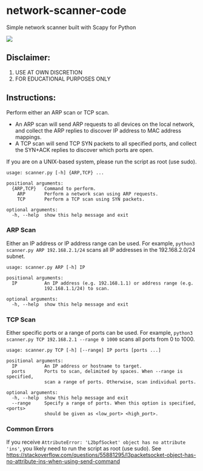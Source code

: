 # network-scanner-code
 Simple network scanner built with Scapy for Python

<p align="left">
  <img src="https://upload.wikimedia.org/wikipedia/commons/thumb/9/94/Wifi.png/1200px-Wifi.png" />
</p>

## Disclaimer:
1. USE AT OWN DISCRETION
2. FOR EDUCATIONAL PURPOSES ONLY

## Instructions:
Perform either an ARP scan or TCP scan.
- An ARP scan will send ARP requests to all devices on the local network, and collect the ARP replies to discover IP address to MAC address mappings.
- A TCP scan will send TCP SYN packets to all specified ports, and collect the SYN+ACK replies to discover which ports are open.

If you are on a UNIX-based system, please run the script as root (use sudo).
```
usage: scanner.py [-h] {ARP,TCP} ...

positional arguments:
  {ARP,TCP}   Command to perform.
    ARP       Perform a network scan using ARP requests.
    TCP       Perform a TCP scan using SYN packets.

optional arguments:
  -h, --help  show this help message and exit
```
### ARP Scan
Either an IP address or IP address range can be used. For example, ```python3 scanner.py ARP 192.168.2.1/24``` scans all IP addresses in the 192.168.2.0/24 subnet.
```
usage: scanner.py ARP [-h] IP

positional arguments:
  IP          An IP address (e.g. 192.168.1.1) or address range (e.g.
              192.168.1.1/24) to scan.

optional arguments:
  -h, --help  show this help message and exit
```

### TCP Scan
Either specific ports or a range of ports can be used. For example, ```python3 scanner.py TCP 192.168.2.1 --range 0 1000``` scans all ports from 0 to 1000.
```
usage: scanner.py TCP [-h] [--range] IP ports [ports ...]

positional arguments:
  IP          An IP address or hostname to target.
  ports       Ports to scan, delimited by spaces. When --range is specified,
              scan a range of ports. Otherwise, scan individual ports.

optional arguments:
  -h, --help  show this help message and exit
  --range     Specify a range of ports. When this option is specified, <ports>
              should be given as <low_port> <high_port>.
```

### Common Errors
If you receive ```AttributeError: 'L2bpfSocket' object has no attribute 'ins'```, you likely need to run the script as root (use sudo).
See https://stackoverflow.com/questions/55881295/l3packetsocket-object-has-no-attribute-ins-when-using-send-command
